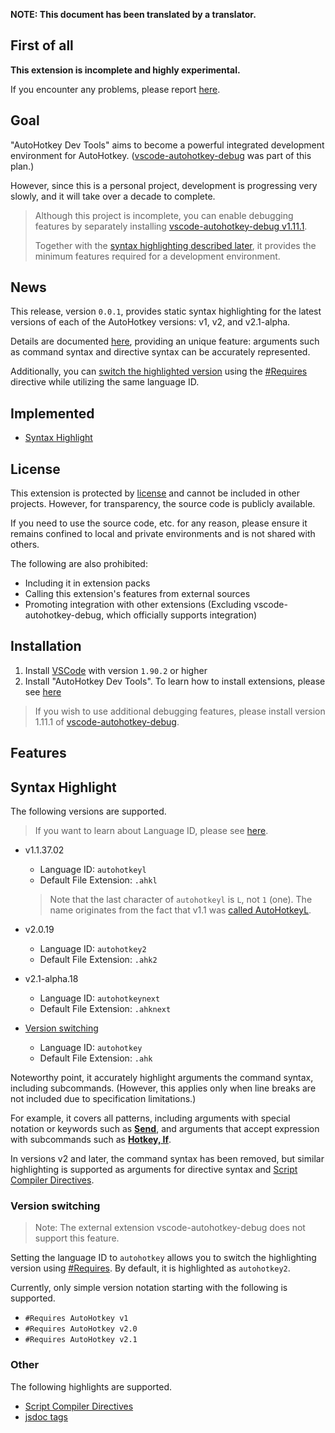 **NOTE: This document has been translated by a translator.**

**First of all**
------------------------------

**This extension is incomplete and highly experimental.**

If you encounter any problems, please report [here](https://github.com/zero-plusplus/autohotkey-devtools/issues).

## Goal

"AutoHotkey Dev Tools" aims to become a powerful integrated development environment for AutoHotkey. ([vscode-autohotkey-debug](https://github.com/zero-plusplus/vscode-autohotkey-debug) was part of this plan.)

However, since this is a personal project, development is progressing very slowly, and it will take over a decade to complete.

> Although this project is incomplete, you can enable debugging features by separately installing [vscode-autohotkey-debug v1.11.1](https://marketplace.visualstudio.com/items?itemName=zero-plusplus.vscode-autohotkey-debug).
>
> Together with the [syntax highlighting described later](#syntax-highlight), it provides the minimum features required for a development environment.

## News

This release, version `0.0.1`, provides static syntax highlighting for the latest versions of each of the AutoHotkey versions: v1, v2, and v2.1-alpha.

Details are documented [here](#syntax-highlight), providing an unique feature: arguments such as command syntax and directive syntax can be accurately represented.

Additionally, you can [switch the highlighted version](#version-switching) using the [#Requires](https://www.autohotkey.com/docs/v2/lib/_Requires.htm) directive while utilizing the same language ID.

## Implemented

* [Syntax Highlight](#syntax-highlight)

## License

This extension is protected by [license](https://github.com/zero-plusplus/autohotkey-devtools?tab=readme-ov-file#license) and cannot be included in other projects. However, for transparency, the source code is publicly available.

If you need to use the source code, etc. for any reason, please ensure it remains confined to local and private environments and is not shared with others.

The following are also prohibited:

* Including it in extension packs
* Calling this extension's features from external sources
* Promoting integration with other extensions (Excluding vscode-autohotkey-debug, which officially supports integration)

**Installation**
------------------------------

1. Install [VSCode](https://code.visualstudio.com/) with version `1.90.2` or higher
2. Install "AutoHotkey Dev Tools". To learn how to install extensions, please see [here](https://code.visualstudio.com/docs/configure/extensions/extension-marketplace)

> If you wish to use additional debugging features, please install version 1.11.1 of [vscode-autohotkey-debug](https://marketplace.visualstudio.com/items?itemName=zero-plusplus.vscode-autohotkey-debug).

**Features**
------------------------------

## Syntax Highlight

The following versions are supported.

> If you want to learn about Language ID, please see [here](https://code.visualstudio.com/docs/languages/identifiers).

* v1.1.37.02
  - Language ID: `autohotkeyl`
  - Default File Extension: `.ahkl`
  > Note that the last character of `autohotkeyl` is `L`, not `1` (one). The name originates from the fact that v1.1 was [called AutoHotkeyL](https://www.autohotkey.com/docs/v2/v1-changes.htm).

* v2.0.19
  - Language ID: `autohotkey2`
  - Default File Extension: `.ahk2`

* v2.1-alpha.18
  - Language ID: `autohotkeynext`
  - Default File Extension: `.ahknext`

* [Version switching](#version-switching)
  - Language ID: `autohotkey`
  - Default File Extension: `.ahk`

Noteworthy point, it accurately highlight arguments the command syntax, including subcommands. (However, this applies only when line breaks are not included due to specification limitations.)

For example, it covers all patterns, including arguments with special notation or keywords such as **[Send](https://www.autohotkey.com/docs/v1/lib/Send.htm)**, and arguments that accept expression with subcommands such as **[Hotkey, If](https://www.autohotkey.com/docs/v1/lib/Hotkey.htm)**.

In versions v2 and later, the command syntax has been removed, but similar highlighting is supported as arguments for directive syntax and [Script Compiler Directives](https://www.autohotkey.com/docs/v2/misc/Ahk2ExeDirectives.htm).

### Version switching

> Note: The external extension vscode-autohotkey-debug does not support this feature.

Setting the language ID to `autohotkey` allows you to switch the highlighting version using [#Requires](https://www.autohotkey.com/docs/v2/lib/_Requires.htm). By default, it is highlighted as `autohotkey2`.

Currently, only simple version notation starting with the following is supported.

* `#Requires AutoHotkey v1`
* `#Requires AutoHotkey v2.0`
* `#Requires AutoHotkey v2.1`

### Other

The following highlights are supported.

* [Script Compiler Directives](https://www.autohotkey.com/docs/v2/misc/Ahk2ExeDirectives.htm)
* [jsdoc tags](https://jsdoc.app/)
